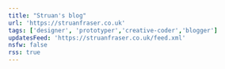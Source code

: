 ```yaml
---
title: "Struan's blog"
url: 'https://struanfraser.co.uk'
tags: ['designer', 'prototyper','creative-coder','blogger']
updatesFeed: 'https://struanfraser.co.uk/feed.xml'
nsfw: false
rss: true
---
```

